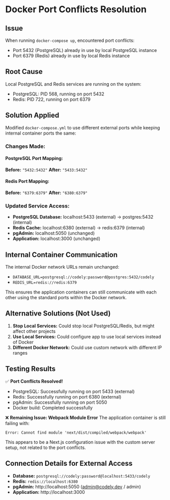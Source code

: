 # Docker Port Conflicts Resolution

## Issue
When running `docker-compose up`, encountered port conflicts:
- Port 5432 (PostgreSQL) already in use by local PostgreSQL instance
- Port 6379 (Redis) already in use by local Redis instance

## Root Cause
Local PostgreSQL and Redis services are running on the system:
- PostgreSQL: PID 568, running on port 5432
- Redis: PID 722, running on port 6379

## Solution Applied
Modified `docker-compose.yml` to use different external ports while keeping internal container ports the same:

### Changes Made:

#### PostgreSQL Port Mapping:
**Before:** `"5432:5432"`
**After:** `"5433:5432"`

#### Redis Port Mapping:
**Before:** `"6379:6379"`
**After:** `"6380:6379"`

### Updated Service Access:
- **PostgreSQL Database:** localhost:5433 (external) → postgres:5432 (internal)
- **Redis Cache:** localhost:6380 (external) → redis:6379 (internal)
- **pgAdmin:** localhost:5050 (unchanged)
- **Application:** localhost:3000 (unchanged)

## Internal Container Communication
The internal Docker network URLs remain unchanged:
- `DATABASE_URL=postgresql://codely:password@postgres:5432/codely`
- `REDIS_URL=redis://redis:6379`

This ensures the application containers can still communicate with each other using the standard ports within the Docker network.

## Alternative Solutions (Not Used)
1. **Stop Local Services:** Could stop local PostgreSQL/Redis, but might affect other projects
2. **Use Local Services:** Could configure app to use local services instead of Docker
3. **Different Docker Network:** Could use custom network with different IP ranges

## Testing Results
✅ **Port Conflicts Resolved!**
- PostgreSQL: Successfully running on port 5433 (external)
- Redis: Successfully running on port 6380 (external)
- pgAdmin: Successfully running on port 5050
- Docker build: Completed successfully

❌ **Remaining Issue: Webpack Module Error**
The application container is still failing with:
```
Error: Cannot find module 'next/dist/compiled/webpack/webpack'
```

This appears to be a Next.js configuration issue with the custom server setup, not related to the port conflicts.

## Connection Details for External Access
- **Database:** `postgresql://codely:password@localhost:5433/codely`
- **Redis:** `redis://localhost:6380`
- **pgAdmin:** http://localhost:5050 (admin@codely.dev / admin)
- **Application:** http://localhost:3000
